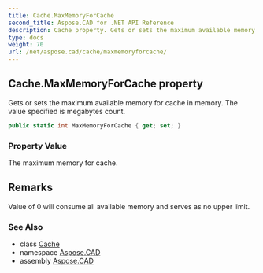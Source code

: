 ```yaml
---
title: Cache.MaxMemoryForCache
second_title: Aspose.CAD for .NET API Reference
description: Cache property. Gets or sets the maximum available memory for cache in memory. The value specified is megabytes count
type: docs
weight: 70
url: /net/aspose.cad/cache/maxmemoryforcache/
---
```

## Cache.MaxMemoryForCache property

Gets or sets the maximum available memory for cache in memory. The value specified is megabytes count.

```csharp
public static int MaxMemoryForCache { get; set; }
```

### Property Value

The maximum memory for cache.

## Remarks

Value of 0 will consume all available memory and serves as no upper limit.

### See Also

* class [Cache](../)
* namespace [Aspose.CAD](../../cache/)
* assembly [Aspose.CAD](../../../)


